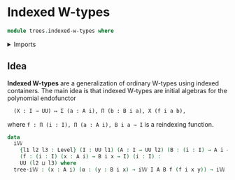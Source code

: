 # Indexed W-types

```agda
module trees.indexed-w-types where
```

<details><summary>Imports</summary>

```agda
open import foundation.universe-levels
```

</details>

## Idea

**Indexed W-types** are a generalization of ordinary W-types using indexed containers. The main idea is that indexed W-types are initial algebras for the polynomial endofunctor

```md
  (X : I → UU) ↦ Σ (a : A i), Π (b : B i a), X (f i a b),
```

where `f : Π (i : I), Π (a : A i), B i a → I` is a reindexing function.

```agda
data
  i𝕎
    {l1 l2 l3 : Level} (I : UU l1) (A : I → UU l2) (B : (i : I) → A i → UU l3)
    (f : (i : I) (x : A i) → B i x → I) (i : I) :
    UU (l2 ⊔ l3) where
  tree-i𝕎 : (x : A i) (α : (y : B i x) → i𝕎 I A B f (f i x y)) → i𝕎 I A B f i
```
